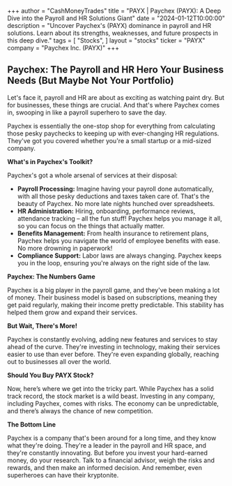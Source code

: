 +++
author = "CashMoneyTrades"
title = "PAYX |  Paychex (PAYX): A Deep Dive into the Payroll and HR Solutions Giant"
date = "2024-01-12T10:00:00"
description = "Uncover Paychex's (PAYX) dominance in payroll and HR solutions. Learn about its strengths, weaknesses, and future prospects in this deep dive."
tags = [
"Stocks",
]
layout = "stocks"
ticker = "PAYX"
company = "Paychex Inc. (PAYX)"
+++
        


## Paychex: The Payroll and HR Hero Your Business Needs (But Maybe Not Your Portfolio)

Let's face it, payroll and HR are about as exciting as watching paint dry.  But for businesses, these things are crucial. And that's where Paychex comes in, swooping in like a payroll superhero to save the day.

Paychex is essentially the one-stop shop for everything from calculating those pesky paychecks to keeping up with ever-changing HR regulations. They've got you covered whether you're a small startup or a mid-sized company.

**What's in Paychex's Toolkit?**

Paychex's got a whole arsenal of services at their disposal:

* **Payroll Processing:**  Imagine having your payroll done automatically, with all those pesky deductions and taxes taken care of.  That's the beauty of Paychex.  No more late nights hunched over spreadsheets.
* **HR Administration:**  Hiring, onboarding, performance reviews, attendance tracking – all the fun stuff!  Paychex helps you manage it all, so you can focus on the things that actually matter.
* **Benefits Management:** From health insurance to retirement plans, Paychex helps you navigate the world of employee benefits with ease.  No more drowning in paperwork!
* **Compliance Support:** Labor laws are always changing.  Paychex keeps you in the loop, ensuring you're always on the right side of the law.  

**Paychex:  The Numbers Game**

Paychex is a big player in the payroll game, and they've been making a lot of money. Their business model is based on subscriptions, meaning they get paid regularly, making their income pretty predictable.  This stability has helped them grow and expand their services.  

**But Wait, There's More!**

Paychex is constantly evolving, adding new features and services to stay ahead of the curve.  They're investing in technology, making their services easier to use than ever before.  They're even expanding globally, reaching out to businesses all over the world.

**Should You Buy PAYX Stock?**

Now, here’s where we get into the tricky part.  While Paychex has a solid track record, the stock market is a wild beast.  Investing in any company, including Paychex, comes with risks.  The economy can be unpredictable, and there’s always the chance of new competition.  

**The Bottom Line**

Paychex is a company that's been around for a long time, and they know what they're doing. They're a leader in the payroll and HR space, and they're constantly innovating. But before you invest your hard-earned money, do your research. Talk to a financial advisor, weigh the risks and rewards, and then make an informed decision.  And remember, even superheroes can have their kryptonite. 

        